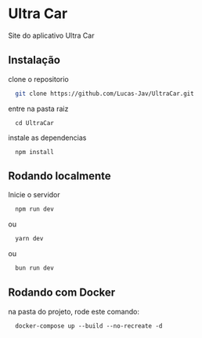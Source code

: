 # Ultra Car

Site do aplicativo Ultra Car


## Instalação


clone o repositorio
```bash
  git clone https://github.com/Lucas-Jav/UltraCar.git
```

entre na pasta raiz
```node
  cd UltraCar
```

instale as dependencias
```node
  npm install
```


## Rodando localmente

Inicie o servidor

```bash
  npm run dev
```

ou

```bash
  yarn dev
```

ou

```bash
  bun run dev
```


## Rodando com Docker

na pasta do projeto, rode este comando:

```docker
  docker-compose up --build --no-recreate -d
```
